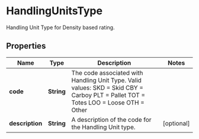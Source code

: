 

# HandlingUnitsType

Handling Unit Type for Density based rating.

## Properties

| Name | Type | Description | Notes |
|------------ | ------------- | ------------- | -------------|
|**code** | **String** | The code associated with Handling Unit Type.  Valid values:  SKD &#x3D; Skid  CBY &#x3D; Carboy PLT &#x3D; Pallet TOT &#x3D; Totes LOO &#x3D; Loose OTH &#x3D; Other |  |
|**description** | **String** | A description of the code for the Handling Unit type. |  [optional] |



